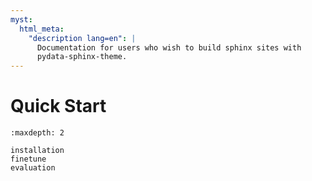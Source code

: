 ```yaml
---
myst:
  html_meta:
    "description lang=en": |
      Documentation for users who wish to build sphinx sites with
      pydata-sphinx-theme.
---
```


# Quick Start

```{toctree}
:maxdepth: 2

installation
finetune
evaluation
```
